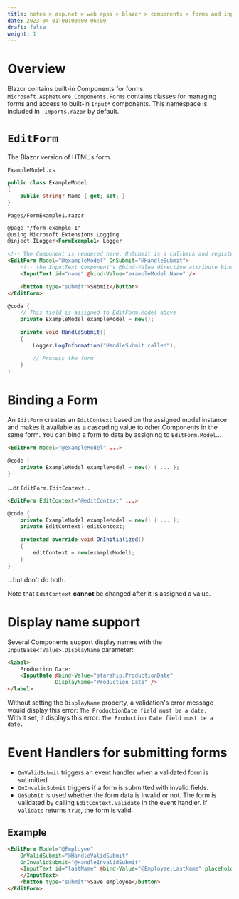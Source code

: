 ```yaml
---
title: notes > asp.net > web apps > blazor > components > forms and input components > forms
date: 2023-04-01T00:00:00-06:00
draft: false
weight: 1
---
```


# Overview
Blazor contains built-in Components for forms.  `Microsoft.AspNetCore.Components.Forms` contains classes for managing forms and access to built-in `Input*` components.  This namespace is included in `_Imports.razor` by default.

# `EditForm`
The Blazor version of HTML's form.

`ExampleModel.cs`
```cs
public class ExampleModel
{
    public string? Name { get; set; }
}
```

`Pages/FormExample1.razor`
```html
@page "/form-example-1"
@using Microsoft.Extensions.Logging
@inject ILogger<FormExample1> Logger

<!-- The Component is rendered here. OnSubmit is a callback and registers HandleSubmit as the handler: -->
<EditForm Model="@exampleModel" OnSubmit="@HandleSubmit">
    <!-- the InputText Component's @bind-Value directive attribute binds example.Model.Name to InputText's Value property: -->
    <InputText id="name" @bind-Value="exampleModel.Name" />

    <button type="submit">Submit</button>
</EditForm>
```
```cs
@code {
    // This field is assigned to EditForm.Model above
    private ExampleModel exampleModel = new();

    private void HandleSubmit()
    {
        Logger.LogInformation("HandleSubmit called");

        // Process the form
    }
}
```

# Binding a Form
An `EditForm` creates an `EditContext` based on the assigned model instance and makes it available as a cascading value to other Components in the same form. You can bind a form to data by assigning to `EditForm.Model`...
```html
<EditForm Model="@exampleModel" ...>
```
```cs
@code {
    private ExampleModel exampleModel = new() { ... };
}
```
...or `EditForm.EditContext`...
```html
<EditForm EditContext="@editContext" ...>
```
```cs
@code {
    private ExampleModel exampleModel = new() { ... };
    private EditContext? editContext;

    protected override void OnInitialized()
    {
        editContext = new(exampleModel);
    }
}
```
...but don't do both.

Note that `EditContext` **cannot** be changed after it is assigned a value.

# Display name support
Several Components support display names with the `InputBase<TValue>.DisplayName` parameter:
```html
<label>
    Production Date:
    <InputDate @bind-Value="starship.ProductionDate" 
               DisplayName="Production Date" />
</label>
```
Without setting the `DisplayName` property, a validation's error message would display this error: `The ProductionDate field must be a date.`  
With it set, it displays this error: `The Production Date field must be a date.`

# Event Handlers for submitting forms
- `OnValidSubmit` triggers an event handler when a validated form is submitted.    
- `OnInvalidSubmit` triggers if a form is submitted with invalid fields.  
- `OnSubmit` is used whether the form data is invalid or not.  The form is validated by calling `EditContext.Validate` in the event handler.  If `Validate` returns `true`, the form is valid.

## Example
```html
<EditForm Model="@Employee"
    OnValidSubmit="@HandleValidSubmit"
    OnInvalidSubmit="@HandleInvalidSubmit"
    <InputText id="lastName" @bind-Value="@Employee.LastName" placeholder="Enter last name">
    </InputText>
    <button type="submit">Save employee</button>
</EditForm>
```
